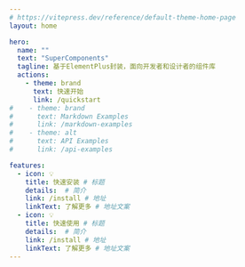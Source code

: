 ```yaml
---
# https://vitepress.dev/reference/default-theme-home-page
layout: home

hero:
  name: ""
  text: "SuperComponents"
  tagline: 基于ElementPlus封装，面向开发者和设计者的组件库
  actions:
    - theme: brand
      text: 快速开始
      link: /quickstart
#    - theme: brand
#      text: Markdown Examples
#      link: /markdown-examples
#    - theme: alt
#      text: API Examples
#      link: /api-examples

features:
  - icon: 💡
    title: 快速安装 # 标题
    details:  # 简介
    link: /install # 地址
    linkText: 了解更多 # 地址文案
  - icon: 💡
    title: 快速使用 # 标题
    details:  # 简介
    link: /install # 地址
    linkText: 了解更多 # 地址文案
---
```


